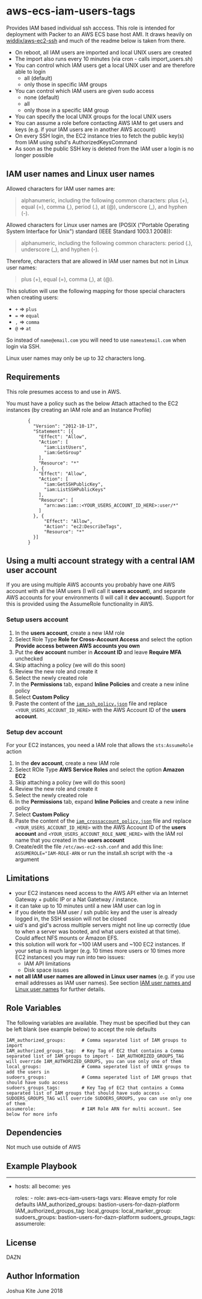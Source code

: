 aws-ecs-iam-users-tags
=========

Provides IAM based individual ssh acccess. This role is intended for deployment with Packer to an AWS ECS base host AMI. It draws heavily on [widdix/aws-ec2-ssh](https://github.com/widdix/aws-ec2-ssh) and much of the readme below is taken from there.

* On reboot, all IAM users are imported and local UNIX users are created
* The import also runs every 10 minutes (via cron - calls import_users.sh)
* You can control which IAM users get a local UNIX user and are therefore able to login
	* all (default)
	* only those in specific IAM groups
* You can control which IAM users are given sudo access
	* none (default)
	* all
	* only those in a specific IAM group
* You can specify the local UNIX groups for the local UNIX users
* You can assume a role before contacting AWS IAM to get users and keys (e.g. if your IAM users are in another AWS account)
* On every SSH login, the EC2 instance tries to fetch the public key(s) from IAM using sshd's AuthorizedKeysCommand
* As soon as the public SSH key is deleted from the IAM user a login is no longer possible

## IAM user names and Linux user names

Allowed characters for IAM user names are:
> alphanumeric, including the following common characters: plus (+), equal (=), comma (,), period (.), at (@), underscore (_), and hyphen (-).

Allowed characters for Linux user names are (POSIX ("Portable Operating System Interface for Unix") standard (IEEE Standard 1003.1 2008)):
> alphanumeric, including the following common characters: period (.), underscore (_), and hyphen (-).

Therefore, characters that are allowed in IAM user names but not in Linux user names:
> plus (+), equal (=), comma (,), at (@).

This solution will use the following mapping for those special characters when creating users:
* `+` => `plus`
* `=` => `equal`
* `,` => `comma`
* `@` => `at`

So instead of `name@email.com` you will need to use `nameatemail.com` when login via SSH.

Linux user names may only be up to 32 characters long.


Requirements
------------

This role presumes access to and use in AWS.

You must have a policy such as the below Attach attached to the EC2 instances (by creating an IAM role and an Instance Profile)

			{
			  "Version": "2012-10-17",
			  "Statement": [{
			    "Effect": "Allow",
			    "Action": [
			      "iam:ListUsers",
			      "iam:GetGroup"
			    ],
			    "Resource": "*"
			  }, {
			    "Effect": "Allow",
			    "Action": [
			      "iam:GetSSHPublicKey",
			      "iam:ListSSHPublicKeys"
			    ],
			    "Resource": [
			      "arn:aws:iam::<YOUR_USERS_ACCOUNT_ID_HERE>:user/*"
			    ]
			  }, {
			      "Effect": "Allow",
			      "Action": "ec2:DescribeTags",
			      "Resource": "*"
			  }]
			}

## Using a multi account strategy with a central IAM user account

If you are using multiple AWS accounts you probably have one AWS account with all the IAM users (I will call it **users account**), and separate AWS accounts for your environments (I will call it **dev account**). Support for this is provided using the AssumeRole functionality in AWS.

### Setup users account

1. In the **users account**, create a new IAM role
2. Select Role Type **Role for Cross-Account Access** and select the option **Provide access between AWS accounts you own**
3. Put the **dev account** number in **Account ID** and leave **Require MFA** unchecked
4. Skip attaching a policy (we will do this soon)
5. Review the new role and create it
6. Select the newly created role
7. In the **Permissions** tab, expand **Inline Policies** and create a new inline policy
8. Select **Custom Policy**
9. Paste the content of the [`iam_ssh_policy.json`](./iam_ssh_policy.json) file and replace `<YOUR_USERS_ACCOUNT_ID_HERE>` with the AWS Account ID of the **users account**.

### Setup dev account

For your EC2 instances, you need a IAM role that allows the `sts:AssumeRole` action

1. In the **dev account**, create a new IAM role
2. Select ROle Type **AWS Service Roles** and select the option **Amazon EC2**
3. Skip attaching a policy (we will do this soon)
4. Review the new role and create it
5. Select the newly created role
6. In the **Permissions** tab, expand **Inline Policies** and create a new inline policy
7. Select **Custom Policy**
8. Paste the content of the [`iam_crossaccount_policy.json`](./iam_crossaccount_policy.json) file and replace `<YOUR_USERS_ACCOUNT_ID_HERE>` with the AWS Account ID of the **users account** and `<YOUR_USERS_ACCOUNT_ROLE_NAME_HERE>` with the IAM rol name that you created in the **users account**
9. Create/edit the file `/etc/aws-ec2-ssh.conf` and add this line: `ASSUMEROLE="IAM-ROLE-ARN` or run the install.sh script with the -a argument

## Limitations

* your EC2 instances need access to the AWS API either via an Internet Gateway + public IP or a Nat Gatetway / instance.
* it can take up to 10 minutes until a new IAM user can log in
* if you delete the IAM user / ssh public key and the user is already logged in, the SSH session will not be closed
* uid's and gid's across multiple servers might not line up correctly (due to when a server was booted, and what users existed at that time). Could affect NFS mounts or Amazon EFS.
* this solution will work for ~100 IAM users and ~100 EC2 instances. If your setup is much larger (e.g. 10 times more users or 10 times more EC2 instances) you may run into two issues:
  * IAM API limitations
  * Disk space issues
* **not all IAM user names are allowed in Linux user names** (e.g. if you use email addresses as IAM user names). See section [IAM user names and Linux user names](#iam-user-names-and-linux-user-names) for further details.

Role Variables
--------------

The following variables are available. They must be specified but they can be left blank (see example below) to accept the role defaults

    IAM_authorized_groups: 		# Comma separated list of IAM groups to import
    IAM_authorized_groups_tag:	# Key Tag of EC2 that contains a Comma separated list of IAM groups to import - IAM_AUTHORIZED_GROUPS_TAG will override IAM_AUTHORIZED_GROUPS, you can use only one of them 
    local_groups:				# Comma seperated list of UNIX groups to add the users in
    sudoers_groups: 			# Comma seperated list of IAM groups that should have sudo access
    sudoers_groups_tags:		# Key Tag of EC2 that contains a Comma separated list of IAM groups that should have sudo access - SUDOERS_GROUPS_TAG will override SUDOERS_GROUPS, you can use only one of them
    assumerole:					# IAM Role ARN for multi account. See below for more info

         

Dependencies
------------

Not much use outside of AWS

Example Playbook
----------------

---
- hosts: all
  become: yes

  roles:
         - role: aws-ecs-iam-users-tags
  vars:
    #leave empty for role defaults
    IAM_authorized_groups: bastion-users-for-dazn-platform
    IAM_authorized_groups_tag:
    local_groups:
    local_marker_group:
    sudoers_groups: bastion-users-for-dazn-platform
    sudoers_groups_tags:
    assumerole:

License
-------

DAZN

Author Information
------------------

Joshua Kite June 2018